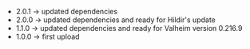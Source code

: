 * 2.0.1 -> updated dependencies
* 2.0.0 -> updated dependencies and ready for Hildir's update
* 1.1.0 -> updated dependencies and ready for Valheim version 0.216.9
* 1.0.0 -> first upload
